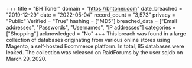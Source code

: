 +++
title = "BH Toner"
domain = "https://bhtoner.com"
date_breached = "2019-12-29"
date = "2022-05-04"
record_count = "3,573"
privacy = "Public"
Verified = "True"
hashing = ["MD5"]
breached_data = ["Email addresses", "Passwords", "Usernames", "IP addresses"]
categories = ["Shopping"]
acknowledged = "No"
+++
This breach was found in a large collection of databases originating from various online stores using Magento, a self-hosted Ecommerce platform. In total, 85 databases were leaked. The collection was released on RaidForums by the user sqldb on March 29, 2020.
